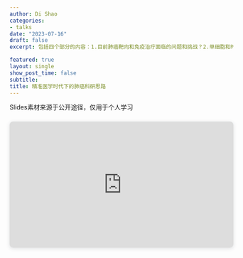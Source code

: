 ```yaml
---
author: Di Shao
categories:
- talks
date: "2023-07-16"
draft: false
excerpt: 包括四个部分的内容：1.目前肺癌靶向和免疫治疗面临的问题和挑战？2.单细胞和时空转录组这些新技术如何让我们深入认识肺癌生物学？3.免疫治疗继发的呼吸系统感染，需近早明确病原进行诊断治疗。4.组学新技术能为我们带来哪些变化，从中我们能有哪些转化医学科研思路？

featured: true
layout: single
show_post_time: false
subtitle: 
title: 精准医学时代下的肺癌科研思路
---
```


Slides素材来源于公开途径，仅用于个人学习


<div style="position: relative; width: 100%; height: 0; padding-top: 56.2500%;
 padding-bottom: 0; box-shadow: 0 2px 8px 0 rgba(63,69,81,0.16); margin-top: 1.6em; margin-bottom: 0.9em; overflow: hidden;
 border-radius: 8px; will-change: transform;">
  <iframe loading="lazy" style="position: absolute; width: 100%; height: 100%; top: 0; left: 0; border: none; padding: 0;margin: 0;"
    src="https:&#x2F;&#x2F;www.canva.cn&#x2F;design&#x2F;DAFtqVzLh0A&#x2F;watch?embed" allowfullscreen="allowfullscreen" allow="fullscreen">
  </iframe>
</div>



